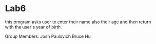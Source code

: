 # Lab6
this program asks user to enter their name also their age and then return with the user's year of birth.

Group Members:
Josh Paulovich
Bruce Hu
